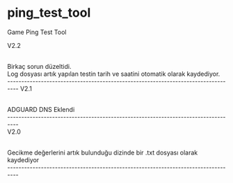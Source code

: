 # ping_test_tool
Game Ping Test Tool

V2.2 <p>
 <br>Birkaç sorun düzeltidi.
 <br>Log dosyası artık yapılan testin tarih ve saatini otomatik olarak kaydediyor.
<br>----------------------------------------------------------------------------------
V2.1 <p>
<br>ADGUARD DNS Eklendi
<br>----------------------------------------------------------------------------------
<br>V2.0 <p>
<br>Gecikme değerlerini artık bulunduğu dizinde bir .txt dosyası olarak kaydediyor
<br>----------------------------------------------------------------------------------
